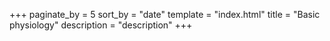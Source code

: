 +++
paginate_by = 5
sort_by = "date"
template = "index.html"
title = "Basic physiology"
description = "description"
+++
